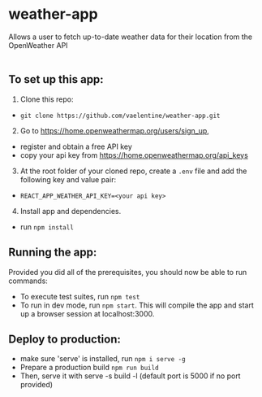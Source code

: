 # weather-app
Allows a user to fetch up-to-date weather data for their location from the OpenWeather API   
<br>

## To set up this app:
1. Clone this repo: 
- `git clone https://github.com/vaelentine/weather-app.git`

2. Go to https://home.openweathermap.org/users/sign_up, 
- register and obtain a free API key
- copy your api key from https://home.openweathermap.org/api_keys

3. At the root folder of your cloned repo, create a `.env` file and add the following key and value pair:
- `REACT_APP_WEATHER_API_KEY=<your api key>`

4. Install app and dependencies.
- run `npm install`

## Running the app:
Provided you did all of the prerequisites, you should now be able to run commands:
- To execute test suites, run `npm test` 
- To run in dev mode, run `npm start`. This will compile the app and start up a browser session at localhost:3000.

## Deploy to production:
- make sure 'serve' is installed, run `npm i serve -g`
- Prepare a production build `npm run build`
- Then, serve it with serve -s build -l <port number> (default port is 5000 if no port provided)
